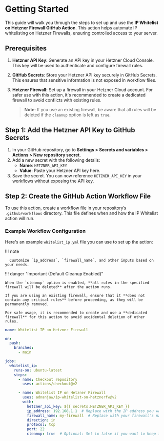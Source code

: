 # Getting Started

This guide will walk you through the steps to set up and use the **IP Whitelist on Hetzner Firewall GitHub Action**.
This action helps automate IP whitelisting on Hetzner Firewalls, ensuring controlled access to your server.

## Prerequisites

1. **Hetzner API Key**: Generate an API key in your Hetzner Cloud Console. This key will be used to authenticate and configure firewall rules.

2. **GitHub Secrets**: Store your Hetzner API key securely in GitHub Secrets. This ensures that sensitive information is not exposed in workflow files.

3. **Hetzner Firewall**: Set up a firewall in your Hetzner Cloud account. For safer use with this action, it's recommended to create a dedicated firewall to avoid conflicts with existing rules.

   > **Note**: If you use an existing firewall, be aware that all rules will be deleted if the `cleanup` option is left as `true`.


## Step 1: Add the Hetzner API Key to GitHub Secrets

1. In your GitHub repository, go to **Settings > Secrets and variables > Actions > New repository secret**.
2. Add a new secret with the following details:
    - **Name**: `HETZNER_API_KEY`
    - **Value**: Paste your Hetzner API key here.
3. Save the secret. You can now reference `HETZNER_API_KEY` in your workflows without exposing the API key.

## Step 2: Create the GitHub Action Workflow File

To use this action, create a workflow file in your repository’s `.github/workflows` directory. This file defines when
and how the IP Whitelist action will run.

### Example Workflow Configuration

Here's an example `whitelist_ip.yml` file you can use to set up the action:


!!! note

      Customize `ip_address`, `firewall_name`, and other inputs based on your needs.

!!! danger "Important (Default Cleanup Enabled)"

    When the `cleanup` option is enabled, **all rules in the specified firewall will be deleted** after the action runs.

    If you are using an existing firewall, ensure that it **does not contain any critical rules** before proceeding, as they will be permanently removed. 

    For safe usage, it is recommended to create and use a **dedicated firewall** for this action to avoid accidental deletion of other rules.

```yaml
name: Whitelist IP on Hetzner Firewall

on:
  push:
    branches:
      - main

jobs:
  whitelist_ip:
    runs-on: ubuntu-latest
    steps:
      - name: Checkout repository
        uses: actions/checkout@v2

      - name: Whitelist IP on Hetzner Firewall
        uses: adnanjaw/ip-whitelist-on-hetznerfw@v2
        with:
          hetzner_api_key: ${{ secrets.HETZNER_API_KEY }}
          ip_address: 192.168.1.1  # Replace with the IP address you want to whitelist
          firewall_name: my-firewall  # Replace with your firewall's name
          direction: in
          protocol: tcp
          port: 22
          cleanup: true  # Optional: Set to false if you want to keep the rule after the job finishes
```